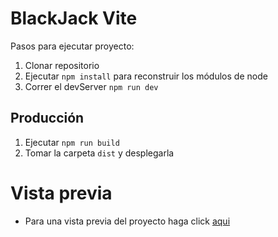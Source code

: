 # BlackJack Vite

Pasos para ejecutar proyecto:

1. Clonar repositorio
2. Ejecutar ```npm install``` para reconstruir los módulos de node
3. Correr el devServer ```npm run dev```

## Producción

1. Ejecutar ```npm run build```
2. Tomar la carpeta ```dist``` y desplegarla

# Vista previa
- Para una vista previa del proyecto haga click [aqui](https://rodolf0dsg.github.io/JS-blackjack-vite/)
